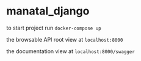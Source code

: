 # manatal_django
to start project run `docker-compose up`

the browsable API root view at `localhost:8000`

the documentation view at `localhost:8000/swagger`
